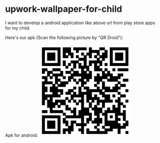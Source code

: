 # upwork-wallpaper-for-child
I want to develop a android application like above url from play store apps for my child.

Here's our apk (Scan the following picture by "QR Droid"):

Apk for android:
![alt text](https://github.com/trujunzhang/upwork-wallpaper-for-child/raw/master/wallpaper.png "apk")
